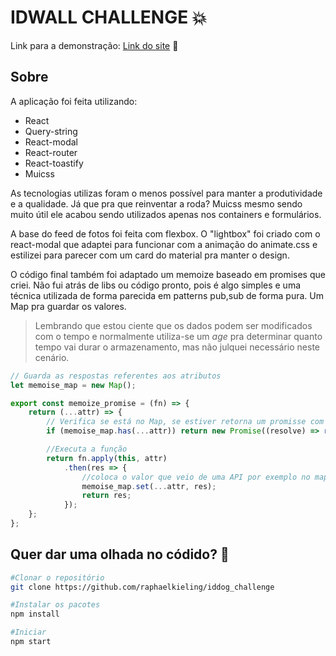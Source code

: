 # IDWALL CHALLENGE :collision:

Link para a demonstração: [Link do site](https://idwall-challenge.herokuapp.com "IDWALL") :deciduous_tree:

## Sobre
A aplicação foi feita utilizando:
- React
- Query-string
- React-modal
- React-router
- React-toastify
- Muicss

As tecnologias utilizas foram o menos possível para manter a produtividade e a qualidade. Já que pra que reinventar a roda? Muicss mesmo sendo muito útil ele acabou sendo utilizados apenas nos containers e formulários.

A base do feed de fotos foi feita com flexbox. O "lightbox" foi criado com o react-modal que adaptei para funcionar com a animação do animate.css e estilizei para parecer com um card do material pra manter o design.

O código final também foi adaptado um memoize baseado em promises que criei. Não fui atrás de libs ou código pronto, pois é algo simples e uma técnica utilizada de forma parecida em patterns pub,sub de forma pura. Um Map pra guardar os valores. 

> Lembrando que estou ciente que os dados podem ser modificados com o tempo e normalmente utiliza-se um _age_ pra determinar quanto tempo vai durar o armazenamento, mas não julquei necessário neste cenário.

```js
// Guarda as respostas referentes aos atributos
let memoise_map = new Map();

export const memoize_promise = (fn) => {
    return (...attr) => {
        // Verifica se está no Map, se estiver retorna um promisse com a resposta guardada
        if (memoise_map.has(...attr)) return new Promise((resolve) => resolve(memoise_map.get(...attr)));

        //Executa a função
        return fn.apply(this, attr)
            .then(res => {
                //coloca o valor que veio de uma API por exemplo no map, para caso seja chamado novamente já esteja disponível.
                memoise_map.set(...attr, res);
                return res;
            });
    };
};
```


## Quer dar uma olhada no códido? :cop:

```sh
#Clonar o repositório
git clone https://github.com/raphaelkieling/iddog_challenge

#Instalar os pacotes
npm install

#Iniciar
npm start
```
